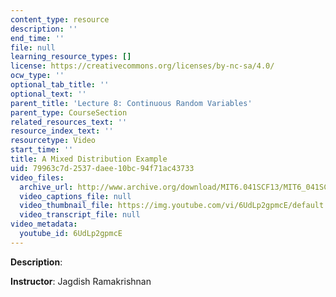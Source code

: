 ```yaml
---
content_type: resource
description: ''
end_time: ''
file: null
learning_resource_types: []
license: https://creativecommons.org/licenses/by-nc-sa/4.0/
ocw_type: ''
optional_tab_title: ''
optional_text: ''
parent_title: 'Lecture 8: Continuous Random Variables'
parent_type: CourseSection
related_resources_text: ''
resource_index_text: ''
resourcetype: Video
start_time: ''
title: A Mixed Distribution Example
uid: 79963c7d-2537-daee-10bc-94f71ac43733
video_files:
  archive_url: http://www.archive.org/download/MIT6.041SCF13/MIT6_041SCF13_Mixed_Distribution_Example_300k.mp4
  video_captions_file: null
  video_thumbnail_file: https://img.youtube.com/vi/6UdLp2gpmcE/default.jpg
  video_transcript_file: null
video_metadata:
  youtube_id: 6UdLp2gpmcE
---
```


**Description**:

**Instructor**: Jagdish Ramakrishnan

